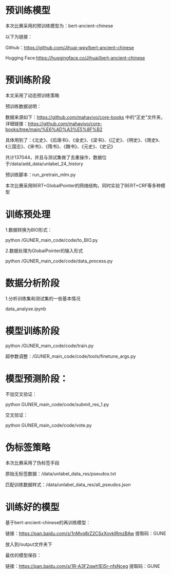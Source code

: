 <!--
 * @Descripttion: 
 * @version: 
 * @Author: Smallxiaoxin
 * @Date: 2023-06-06 11:00:23
 * @LastEditors: Smallxiaoxin
 * @LastEditTime: 2023-06-06 20:50:40
-->
# 预训练模型
本次比赛采用的预训练模型为：bert-ancient-chinese

以下为链接：

Github：https://github.com/Jihuai-wpy/bert-ancient-chinese

Hugging Face:https://huggingface.co/Jihuai/bert-ancient-chinese

# 预训练阶段
本文采用了动态预训练策略

预训练数据说明：

数据来源如下：https://github.com/mahavivo/core-books 中的“正史”文件夹，详细链接：https://github.com/mahavivo/core-books/tree/main/%E6%AD%A3%E5%8F%B2

具体用到了：《北史》、《后唐书》、《金史》、《梁书》、《辽史》、《明史》、《南史》、《三国志》、《宋书》、《隋书》、《魏书》、《元史》、《史记》

共计137044，并且与测试集做了去重操作，数据位于/data/add_data/unlabel_24_history

预训练脚本：run_pretrain_mlm.py

本次比赛采用BERT+GlobalPointer的网络结构，同时实验了BERT+CRF等多种模型

# 训练预处理

1.数据转换为BIO形式：

python /GUNER_main_code/code/to_BIO.py

2.数据处理为GlobalPointer的输入形式

python /GUNER_main_code/code/data_process.py

# 数据分析阶段

1.分析训练集和测试集的一些基本情况

data_analyse.ipynb

# 模型训练阶段

python /GUNER_main_code/code/train.py

超参数调整：/GUNER_main_code/code/tools/finetune_args.py

# 模型预测阶段：

不加交叉验证：

python GUNER_main_code/code/submit_res_1.py

交叉验证：

python GUNER_main_code/code/vote.py

# 伪标签策略

本次比赛采用了伪标签手段

原始无标签数据：/data/unlabel_data_res/pseudos.txt

匹配训练数据样式：/data/unlabel_data_res/all_pseudos.json

# 训练好的模型

基于bert-ancient-chinese的再训练模型：

链接：https://pan.baidu.com/s/1nMvq8rZ2CSxXoykIRmzBAw 
提取码：GUNE

放入到/output文件夹下

最优的模型保存：

链接：https://pan.baidu.com/s/1R-A3F2gwh1EI5r-nfsNceg 
提取码：GUNE



